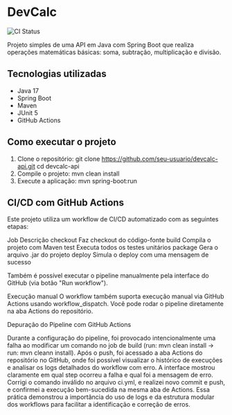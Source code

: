 # DevCalc

![CI Status](https://github.com/jluizdevv/devcalc-api/actions/workflows/ci.yml/badge.svg)

Projeto simples de uma API em Java com Spring Boot que realiza operações matemáticas básicas: soma, subtração, multiplicação e divisão.

## Tecnologias utilizadas

- Java 17
- Spring Boot
- Maven
- JUnit 5
- GitHub Actions

## Como executar o projeto

1. Clone o repositório:
git clone https://github.com/seu-usuario/devcalc-api.git
cd devcalc-api
2. Compile o projeto:
mvn clean install
3. Execute a aplicação:
mvn spring-boot:run

## CI/CD com GitHub Actions
Este projeto utiliza um workflow de CI/CD automatizado com as seguintes etapas:

Job	Descrição
checkout	Faz checkout do código-fonte
build	Compila o projeto com Maven
test	Executa todos os testes unitários
package	Gera o arquivo .jar do projeto
deploy	Simula o deploy com uma mensagem de sucesso

Também é possível executar o pipeline manualmente pela interface do GitHub (via botão "Run workflow").

Execução manual
O workflow também suporta execução manual via GitHub Actions usando workflow_dispatch.
Você pode rodar o pipeline diretamente na aba Actions do repositório.

Depuração do Pipeline com GitHub Actions

Durante a configuração do pipeline, foi provocado intencionalmente uma falha ao modificar um comando no job de build (run: mvn clean install → run: mvn cleann install). Após o push, foi acessado a aba Actions do repositório no GitHub, onde foi possível visualizar o histórico de execuções e analisar os logs detalhados do workflow com erro.
A interface mostrou claramente em qual step ocorreu a falha e qual foi a mensagem de erro. Corrigi o comando inválido no arquivo ci.yml, e realizei novo commit e push, e confirmei a execução bem-sucedida na mesma aba de Actions. Essa prática demonstrou a importância do uso de logs e da estrutura modular dos workflows para facilitar a identificação e correção de erros.

